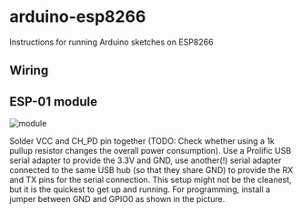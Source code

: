 # arduino-esp8266
Instructions for running Arduino sketches on ESP8266

Wiring
------

ESP-01 module
-------------

![module](https://cloud.githubusercontent.com/assets/2480569/5793940/15d3ec1e-9f59-11e4-8584-c4694501e420.jpg)

Solder VCC and CH_PD pin together (TODO: Check whether using a 1k pullup resistor changes the overall power consumption). Use a Prolific USB serial adapter to provide the 3.3V and GND, use another(!) serial adapter connected to the same USB hub (so that they share GND) to provide the RX and TX pins for the serial connection. This setup might not be the cleanest, but it is the quickest to get up and running. For programming, install a jumper between GND and GPIO0 as shown in the picture.
